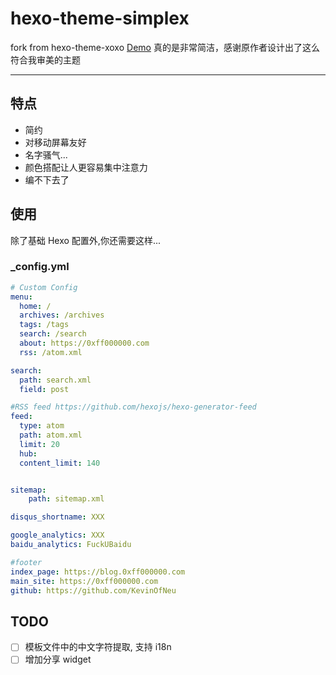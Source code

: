 # hexo-theme-simplex

fork from hexo-theme-xoxo [Demo](https://blog.0xff000000.com)
真的是非常简洁，感谢原作者设计出了这么符合我审美的主题


---
## 特点

- 简约
- 对移动屏幕友好
- 名字骚气...
- 颜色搭配让人更容易集中注意力
- 编不下去了


## 使用
除了基础 Hexo 配置外,你还需要这样...

### _config.yml
```yml
# Custom Config
menu:
  home: /
  archives: /archives
  tags: /tags
  search: /search
  about: https://0xff000000.com
  rss: /atom.xml

search:
  path: search.xml
  field: post

#RSS feed https://github.com/hexojs/hexo-generator-feed
feed:
  type: atom
  path: atom.xml
  limit: 20
  hub:
  content_limit: 140


sitemap:
    path: sitemap.xml

disqus_shortname: XXX

google_analytics: XXX
baidu_analytics: FuckUBaidu

#footer
index_page: https://blog.0xff000000.com
main_site: https://0xff000000.com
github: https://github.com/KevinOfNeu

```

## TODO
- [ ] 模板文件中的中文字符提取, 支持 i18n
- [ ] 增加分享 widget
